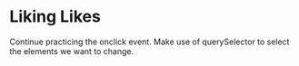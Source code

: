 # Liking Likes
 Continue practicing the onclick event. Make use of querySelector to select the elements we want to change.

